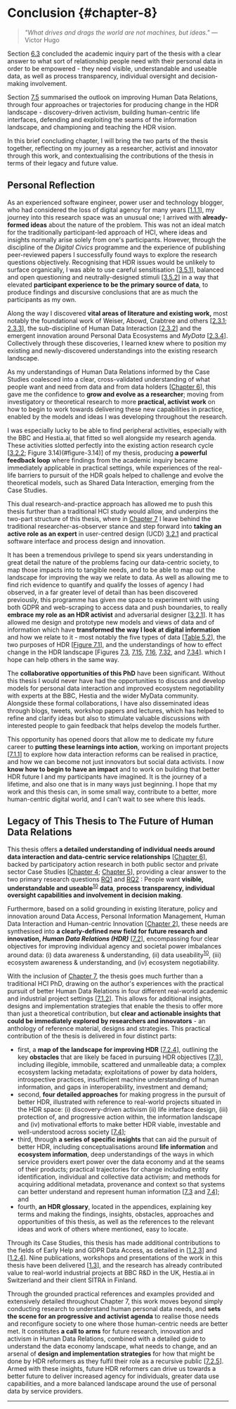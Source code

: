 Conclusion {#chapter-8}
===========

> _"What drives and drags the world are not machines, but ideas."_ — Victor Hugo

Section [6.3](#6.3) concluded the academic inquiry part of the thesis with a clear answer to what sort of relationship people need with their personal data in order to be empowered - they need visible, understandable and useable data, as well as process transparency, individual oversight and decision-making involvement.

Section [7.5](#7.5) summarised the outlook on improving Human Data Relations, through four approaches or trajectories for producing change in the HDR landscape - discovery-driven activism, building human-centric life interfaces, defending and exploiting the seams of the information landscape, and championing and teaching the HDR vision.

In this brief concluding chapter, I will bring the two parts of the thesis together, reflecting on my journey as a researcher, activist and innovator through this work, and contextualising the contributions of the thesis in terms of their legacy and future value.

Personal Reflection
-------------------

As an experienced software engineer, power user and technology blogger, who had considered the loss of digital agency for many years [[1.1.1](#1.1.1)], my journey into this research space was an unusual one; I arrived with **already-formed ideas** about the nature of the problem. This was not an ideal match for the traditionally participant-led approach of HCI, where ideas and insights normally arise solely from one's participants. However, through the discipline of the _Digital Civics_ programme and the experience of publishing peer-reviewed papers I successfully found ways to explore the research questions objectively. Recognising that HDR issues would be unlikely to surface organically, I was able to use careful sensitisation [[3.5.1](#3.5.1)], balanced and open questioning and neutrally-designed stimuli [[3.5.2](#3.5.2)] in a way that elevated **participant experience to be the primary source of data**, to produce findings and discursive conclusions that are as much the participants as my own.

Along the way I discovered **vital areas of literature and existing work,** most notably the foundational work of Weiser, Abowd, Crabtree and others [[2.3.1](#2.3.1); [2.3.3](#2.3.3)], the sub-discipline of Human Data Interaction [[2.3.2](#2.3.2)] and the emergent innovation around Personal Data Ecosystems and _MyData_ [[2.3.4](#2.3.4)]. Collectively through these discoveries, I learned knew where to position my existing and newly-discovered understandings into the existing research landscape.

As my understandings of Human Data Relations informed by the Case Studies coalesced into a clear, cross-validated understanding of what people want and need from data and from data holders [[Chapter 6](#chapter-6)], this gave me the confidence to **grow and evolve as a researcher**; moving from investigatory or theoretical research to more **practical, activist work** on how to begin to work towards delivering these new capabilities in practice, enabled by the models and ideas I was developing throughout the research.

I was especially lucky to be able to find peripheral activities, especially with the BBC and Hestia.ai, that fitted so well alongside my research agenda. These activities slotted perfectly into the existing action research cycle [[3.2.2](#3.2.2); Figure 3.14)(#figure-3.14)] of my thesis, producing **a powerful feedback loop** where findings from the academic inquiry became immediately applicable in practical settings, while experiences of the real-life barriers to pursuit of the HDR goals helped to challenge and evolve the theoretical models, such as Shared Data Interaction, emerging from the Case Studies.

This dual research-and-practice approach has allowed me to push this thesis further than a traditional HCI study would allow, and underpins the two-part structure of this thesis, where in [Chapter 7](#chapter-7) I leave behind the traditional researcher-as-observer stance and step forward into **taking an active role as an expert** in user-centred design (UCD) [3.2.1](#3.2.1) and practical software interface and process design and innovation.

It has been a tremendous privilege to spend six years understanding in great detail the nature of the problems facing our data-centric society, to map those impacts into to tangible needs, and to be able to map out the landscape for improving the way we relate to data. As well as allowing me to find rich evidence to quantify and qualify the losses of agency I had observed, in a far greater level of detail than has been discovered previously, this programme has given me space to experiment with using both GDPR and web-scraping to access data and push boundaries, to really **embrace my role as an HDR activist** and adversarial designer [[3.2.1](#3.2.1)]. It has allowed me design and prototype new models and views of data and of information which have **transformed the way I look at digital information** and how we relate to it - most notably the five types of data [[Table 5.2](#table-5.2)], the two purposes of HDR [[Figure 7.1](#figure-7.1)], and the understandings of how to effect change in the HDR landscape [Figures [7.3](#7.3), [7.15](#figure-7.15), [7.16](#figure-7.16), [7.32](#figure-7.32), and [7.34](#figure-7.34)]. which I hope can help others in the same way.

The **collaborative opportunities of this PhD** have been significant. Without this thesis I would never have had the opportunities to discuss and develop models for personal data interaction and improved ecosystem negotiability with experts at the BBC, Hestia and the wider MyData community. Alongside these formal collaborations, I have also disseminated ideas through blogs, tweets, workshop papers and lectures, which has helped to refine and clarify ideas but also to stimulate valuable discussions with interested people to gain feedback that helps develop the models further.

This opportunity has opened doors that allow me to dedicate my future career to **putting these learnings into action**, working on important projects [[7.1.1](#7.1.1)] to explore how data interaction reforms can be realised in practice, and how we can become not just innovators but social data activists. I now **know how to begin to have an impact** and to work on building that better HDR future I and my participants have imagined. It is the journey of a lifetime, and also one that is in many ways just beginning. I hope that my work and this thesis can, in some small way, contribute to a better, more human-centric digital world, and I can't wait to see where this leads.

Legacy of This Thesis to The Future of Human Data Relations
-----------------------------------------------------------

This thesis offers **a detailed understanding of individual needs around data interaction and data-centric service relationships** [[Chapter 6](#chapter-6)], backed by participatory action research in both public sector and private sector Case Studies [[Chapter 4](#chapter-4); [Chapter 5](#chapter-5)], providing a clear answer to the two primary research questions [RQ1](#RQ1) and [RQ2](#RQ2) : People want **visible, understandable and useable**<sup>[10](#fn10)</sup> **data**, **process transparency, individual oversight capabilities and involvement in decision making**.

Furthermore, based on a solid grounding in existing literature, policy and innovation around Data Access, Personal Information Management, Human Data Interaction and Human-centric Innovation [[Chapter 2](#chapter-2)], these needs are synthesised into **a clearly-defined new field for future research and innovation, _Human Data Relations (HDR)_** [[7.2](#7.2)], encompassing four clear objectives for improving individual agency and societal power imbalances around data: (i) data awareness & understanding, (ii) data useability<sup>[10](#fn10)</sup>, (iii) ecosystem awareness & understanding, and (iv) ecosystem negotiability.

With the inclusion of [Chapter 7](#chapter-7), the thesis goes much further than a traditional HCI PhD, drawing on the author's experiences with the practical pursuit of better Human Data Relations in four different real-world academic and industrial project settings [[7.1.2](#7.1.2)]. This allows for additional insights, designs and implementation strategies that enable the thesis to offer more than just a theoretical contribution, but **clear and actionable insights that could be immediately explored by researchers and innovators** - an anthology of reference material, designs and strategies. This practical contribution of the thesis is delivered in four distinct parts:

- first, a **map of the landscape for improving HDR** [[7.2.4](#7.2.4)], outlining the key **obstacles** that are likely be faced in pursuing HDR objectives [[7.3](#7.3)], including illegible, immobile, scattered and unmalleable data; a complex ecosystem lacking metadata; exploitations of power by data holders, introspective practices, insufficient machine understanding of human information, and gaps in interoperability, investment and demand;
- second, **four detailed approaches** for making progress in the pursuit of better HDR, illustrated with reference to real-world projects situated in the HDR space: (i) discovery-driven activism (ii) life interface design, (iii) protection of, and progressive action within, the information landscape and (iv) motivational efforts to make better HDR viable, investable and well-understood across society [[7.4](#7.4)];
- third, through **a series of specific insights** that can aid the pursuit of better HDR, including conceptualisations around **life information** and **ecosystem information**, deep understandings of the ways in which service providers exert power over the data economy and at the seams of their products; practical trajectories for change including entity identification, individual and collective data activism; and methods for acquiring additional metadata, provenance and context so that systems can better understand and represent human information [[7.3](#7.3) and [7.4](#7.4)]; and
- fourth, **an HDR glossary**, located in the appendices, explaining key terms and making the findings, insights, obstacles, approaches and opportunities of this thesis, as well as the references to the relevant ideas and work of others where mentioned, easy to locate.

Through its Case Studies, this thesis has made additional contributions to the fields of Early Help and GDPR Data Access, as detailed in [[1.2.3](#1.2.3)] and [[1.2.4](#1.2.4)]. Nine publications, workshops and presentations of the work in this thesis have been delivered [[1.3](#1.3)], and the research has already contributed value to real-world industrial projects at BBC R&D in the UK, Hestia.ai in Switzerland and their client SITRA in Finland.

Through the grounded practical references and examples provided and extensively detailed throughout Chapter 7, this work moves beyond simply conducting research to understand human personal data needs, and **sets the scene for an progressive and activist agenda** to realise those needs and reconfigure society to one where those human-centric needs are better met. It constitutes **a call to arms** for future research, innovation and activism in Human Data Relations, combined with a detailed guide to understand the data economy landscape, what needs to change, and an arsenal of **design and implementation strategies** for how that might be done by HDR reformers as they fulfil their role as a recursive public [[7.2.5](#7.2.5)]. Armed with these insights, future HDR reformers can drive us towards a better future to deliver increased agency for individuals, greater data use capabilities, and a more balanced landscape around the use of personal data by service providers.

---
